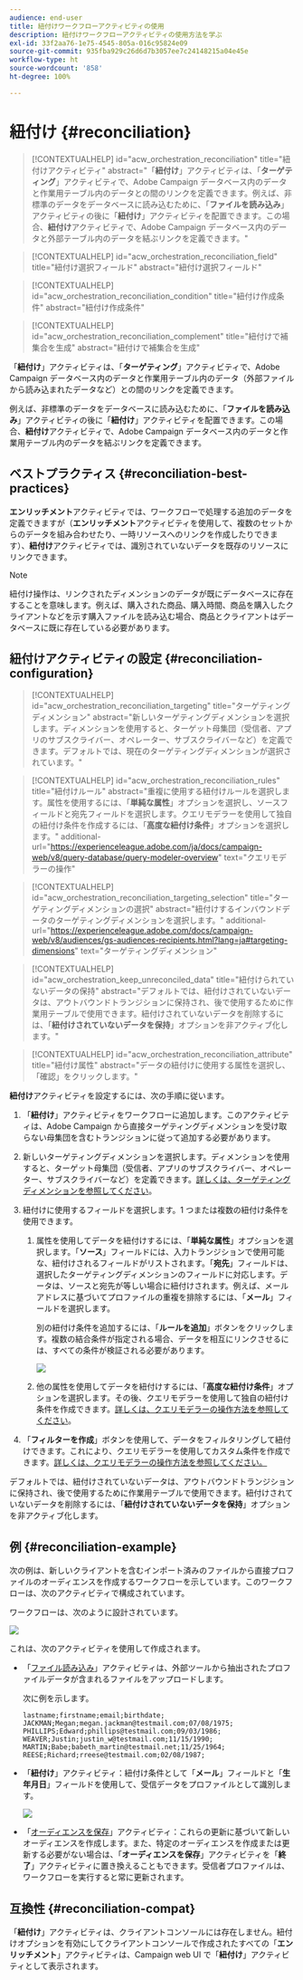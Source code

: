 ```yaml
---
audience: end-user
title: 紐付けワークフローアクティビティの使用
description: 紐付けワークフローアクティビティの使用方法を学ぶ
exl-id: 33f2aa76-1e75-4545-805a-016c95824e09
source-git-commit: 935fba929c26d6d7b3057ee7c24148215a04e45e
workflow-type: ht
source-wordcount: '858'
ht-degree: 100%

---
```


# 紐付け {#reconciliation}

>[!CONTEXTUALHELP]
>id="acw_orchestration_reconciliation"
>title="紐付けアクティビティ"
>abstract="「**紐付け**」アクティビティは、「**ターゲティング**」アクティビティで、Adobe Campaign データベース内のデータと作業用テーブル内のデータとの間のリンクを定義できます。例えば、非標準のデータをデータベースに読み込むために、「**ファイルを読み込み**」アクティビティの後に「**紐付け**」アクティビティを配置できます。この場合、**紐付け**&#x200B;アクティビティで、Adobe Campaign データベース内のデータと外部テーブル内のデータを結ぶリンクを定義できます。"

>[!CONTEXTUALHELP]
>id="acw_orchestration_reconciliation_field"
>title="紐付け選択フィールド"
>abstract="紐付け選択フィールド"

>[!CONTEXTUALHELP]
>id="acw_orchestration_reconciliation_condition"
>title="紐付け作成条件"
>abstract="紐付け作成条件"

>[!CONTEXTUALHELP]
>id="acw_orchestration_reconciliation_complement"
>title="紐付けで補集合を生成"
>abstract="紐付けで補集合を生成"

「**紐付け**」アクティビティは、「**ターゲティング**」アクティビティで、Adobe Campaign データベース内のデータと作業用テーブル内のデータ（外部ファイルから読み込まれたデータなど）との間のリンクを定義できます。

例えば、非標準のデータをデータベースに読み込むために、「**ファイルを読み込み**」アクティビティの後に「**紐付け**」アクティビティを配置できます。この場合、**紐付け**&#x200B;アクティビティで、Adobe Campaign データベース内のデータと作業用テーブル内のデータを結ぶリンクを定義できます。

## ベストプラクティス {#reconciliation-best-practices}

**エンリッチメント**&#x200B;アクティビティでは、ワークフローで処理する追加のデータを定義できますが（**エンリッチメント**&#x200B;アクティビティを使用して、複数のセットからのデータを組み合わせたり、一時リソースへのリンクを作成したりできます）、**紐付け**&#x200B;アクティビティでは、識別されていないデータを既存のリソースにリンクできます。

>[!NOTE]
>紐付け操作は、リンクされたディメンションのデータが既にデータベースに存在することを意味します。例えば、購入された商品、購入時間、商品を購入したクライアントなどを示す購入ファイルを読み込む場合、商品とクライアントはデータベースに既に存在している必要があります。

## 紐付けアクティビティの設定 {#reconciliation-configuration}

>[!CONTEXTUALHELP]
>id="acw_orchestration_reconciliation_targeting"
>title="ターゲティングディメンション"
>abstract="新しいターゲティングディメンションを選択します。ディメンションを使用すると、ターゲット母集団（受信者、アプリのサブスクライバー、オペレーター、サブスクライバーなど）を定義できます。デフォルトでは、現在のターゲティングディメンションが選択されています。"

>[!CONTEXTUALHELP]
>id="acw_orchestration_reconciliation_rules"
>title="紐付けルール"
>abstract="重複に使用する紐付けルールを選択します。属性を使用するには、「**単純な属性**」オプションを選択し、ソースフィールドと宛先フィールドを選択します。クエリモデラーを使用して独自の紐付け条件を作成するには、「**高度な紐付け条件**」オプションを選択します。"
>additional-url="https://experienceleague.adobe.com/ja/docs/campaign-web/v8/query-database/query-modeler-overview" text="クエリモデラーの操作"

>[!CONTEXTUALHELP]
>id="acw_orchestration_reconciliation_targeting_selection"
>title="ターゲティングディメンションの選択"
>abstract="紐付けするインバウンドデータのターゲティングディメンションを選択します。"
>additional-url="https://experienceleague.adobe.com/docs/campaign-web/v8/audiences/gs-audiences-recipients.html?lang=ja#targeting-dimensions" text="ターゲティングディメンション"

>[!CONTEXTUALHELP]
>id="acw_orchestration_keep_unreconciled_data"
>title="紐付けられていないデータの保持"
>abstract="デフォルトでは、紐付けされていないデータは、アウトバウンドトランジションに保持され、後で使用するために作業用テーブルで使用できます。紐付けされていないデータを削除するには、「**紐付けされていないデータを保持**」オプションを非アクティブ化します。"

>[!CONTEXTUALHELP]
>id="acw_orchestration_reconciliation_attribute"
>title="紐付け属性"
>abstract="データの紐付けに使用する属性を選択し、「確認」をクリックします。"

**紐付け**&#x200B;アクティビティを設定するには、次の手順に従います。

1. 「**紐付け**」アクティビティをワークフローに追加します。このアクティビティは、Adobe Campaign から直接ターゲティングディメンションを受け取らない母集団を含むトランジションに従って追加する必要があります。

1. 新しいターゲティングディメンションを選択します。ディメンションを使用すると、ターゲット母集団（受信者、アプリのサブスクライバー、オペレーター、サブスクライバーなど）を定義できます。[詳しくは、ターゲティングディメンションを参照してください](../../audience/about-recipients.md#targeting-dimensions)。

1. 紐付けに使用するフィールドを選択します。1 つまたは複数の紐付け条件を使用できます。

   1. 属性を使用してデータを紐付けするには、「**単純な属性**」オプションを選択します。「**ソース**」フィールドには、入力トランジションで使用可能な、紐付けされるフィールドがリストされます。「**宛先**」フィールドは、選択したターゲティングディメンションのフィールドに対応します。データは、ソースと宛先が等しい場合に紐付けされます。例えば、メールアドレスに基づいてプロファイルの重複を排除するには、「**メール**」フィールドを選択します。

      別の紐付け条件を追加するには、「**ルールを追加**」ボタンをクリックします。複数の結合条件が指定される場合、データを相互にリンクさせるには、すべての条件が検証される必要があります。

      ![](../assets/workflow-reconciliation-criteria.png)

   1. 他の属性を使用してデータを紐付けするには、「**高度な紐付け条件**」オプションを選択します。その後、クエリモデラーを使用して独自の紐付け条件を作成できます。[詳しくは、クエリモデラーの操作方法を参照してください](../../query/query-modeler-overview.md)。

1. 「**フィルターを作成**」ボタンを使用して、データをフィルタリングして紐付けできます。これにより、クエリモデラーを使用してカスタム条件を作成できます。[詳しくは、クエリモデラーの操作方法を参照してください。](../../query/query-modeler-overview.md)

デフォルトでは、紐付けされていないデータは、アウトバウンドトランジションに保持され、後で使用するために作業用テーブルで使用できます。紐付けされていないデータを削除するには、「**紐付けされていないデータを保持**」オプションを非アクティブ化します。

## 例 {#reconciliation-example}

次の例は、新しいクライアントを含むインポート済みのファイルから直接プロファイルのオーディエンスを作成するワークフローを示しています。このワークフローは、次のアクティビティで構成されています。

ワークフローは、次のように設計されています。

![](../assets/workflow-reconciliation-sample-1.0.png)


これは、次のアクティビティを使用して作成されます。

* 「[ファイル読み込み](load-file.md)」アクティビティは、外部ツールから抽出されたプロファイルデータが含まれるファイルをアップロードします。

  次に例を示します。

  ```
  lastname;firstname;email;birthdate;
  JACKMAN;Megan;megan.jackman@testmail.com;07/08/1975;
  PHILLIPS;Edward;phillips@testmail.com;09/03/1986;
  WEAVER;Justin;justin_w@testmail.com;11/15/1990;
  MARTIN;Babe;babeth_martin@testmail.net;11/25/1964;
  REESE;Richard;rreese@testmail.com;02/08/1987;
  ```

* 「**紐付け**」アクティビティ：紐付け条件として「**メール**」フィールドと「**生年月日**」フィールドを使用して、受信データをプロファイルとして識別します。

  ![](../assets/workflow-reconciliation-sample-1.1.png)

* 「[オーディエンスを保存](save-audience.md)」アクティビティ：これらの更新に基づいて新しいオーディエンスを作成します。また、特定のオーディエンスを作成または更新する必要がない場合は、「**オーディエンスを保存**」アクティビティを「**終了**」アクティビティに置き換えることもできます。受信者プロファイルは、ワークフローを実行すると常に更新されます。


## 互換性 {#reconciliation-compat}

「**紐付け**」アクティビティは、クライアントコンソールには存在しません。紐付けオプションを有効にしてクライアントコンソールで作成されたすべての「**エンリッチメント**」アクティビティは、Campaign web UI で「**紐付け**」アクティビティとして表示されます。
